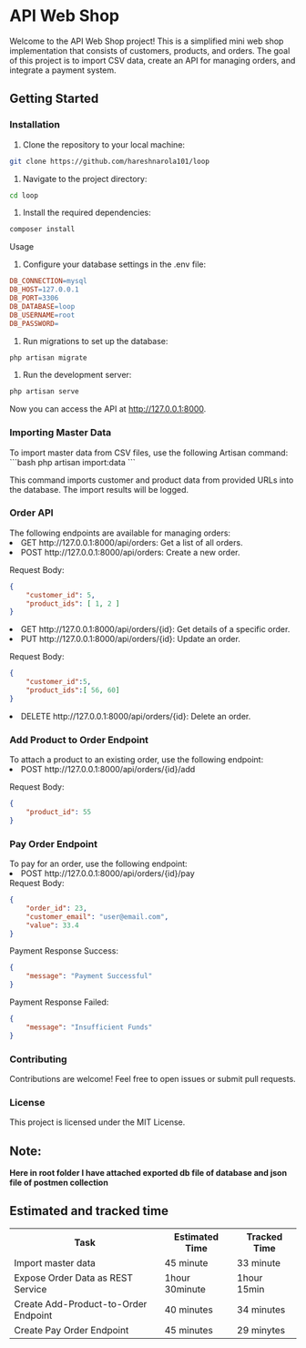 # API Web Shop

Welcome to the API Web Shop project! This is a simplified mini web shop implementation that consists of customers, products, and orders. The goal of this project is to import CSV data, create an API for managing orders, and integrate a payment system.

## Getting Started

### Installation

1. Clone the repository to your local machine:

```bash
git clone https://github.com/hareshnarola101/loop
```

1. Navigate to the project directory:

```bash
cd loop
```

1. Install the required dependencies:
``````bash
composer install
``````

Usage
1. Configure your database settings in the .env file:

```makefile
DB_CONNECTION=mysql
DB_HOST=127.0.0.1
DB_PORT=3306
DB_DATABASE=loop
DB_USERNAME=root
DB_PASSWORD=
```

1. Run migrations to set up the database:
```bash 
php artisan migrate
```

1. Run the development server:
```bash 
php artisan serve
```

Now you can access the API at http://127.0.0.1:8000.


<h3>Importing Master Data</h3>
To import master data from CSV files, use the following Artisan command:
```bash
php artisan import:data
```

This command imports customer and product data from provided URLs into the database. The import results will be logged.


<h3>Order API</h3>
The following endpoints are available for managing orders:

<li>GET http://127.0.0.1:8000/api/orders: Get a list of all orders.</li>

<li>POST http://127.0.0.1:8000/api/orders: Create a new order.</li>

Request Body:

```json
{
    "customer_id": 5,
    "product_ids": [ 1, 2 ]
}
```

<li>GET http://127.0.0.1:8000/api/orders/{id}: Get details of a specific order.</li>

<li>PUT http://127.0.0.1:8000/api/orders/{id}: Update an order.</li>

Request Body:

```json
{
    "customer_id":5,
    "product_ids":[ 56, 60]
}
```

<li>DELETE http://127.0.0.1:8000/api/orders/{id}: Delete an order.</li>

<h3>Add Product to Order Endpoint</h3>
To attach a product to an existing order, use the following endpoint:

<li>POST http://127.0.0.1:8000/api/orders/{id}/add</li>

Request Body:

```json
{
    "product_id": 55
}
```


<h3>Pay Order Endpoint</h3>
To pay for an order, use the following endpoint:

<li>POST http://127.0.0.1:8000/api/orders/{id}/pay</li>
Request Body:

```json
{
    "order_id": 23,
    "customer_email": "user@email.com",
    "value": 33.4
}
```

Payment Response Success:

```json
{
    "message": "Payment Successful"
}
```

Payment Response Failed:
```json
{
    "message": "Insufficient Funds"
}
```

<h3>Contributing</h3>
Contributions are welcome! Feel free to open issues or submit pull requests.

<h3>License</h3>
This project is licensed under the MIT License.

<h2>Note:</h2>
<b>Here in root folder I have attached exported db file of database and json file of postmen collection</b>

<h2>Estimated and tracked time</h2>

<table>
  <tr>
    <th>Task</th>
    <th>Estimated Time</th>
    <th>Tracked Time</th>
  </tr>
  <tr>
    <td>Import master data</td>
    <td>45 minute</td>
    <td>33 minute</td>
  </tr>
  <tr>
    <td>Expose Order Data as REST Service</td>
    <td>1hour 30minute</td>
    <td>1hour 15min</td>
  </tr>
  <tr>
    <td>Create Add-Product-to-Order Endpoint</td>
    <td>40 minutes</td>
    <td>34 minutes</td>
  </tr>
  <tr>
    <td>Create Pay Order Endpoint</td>
    <td>45 minutes</td>
    <td>29 minytes</td>
  </tr>
</table>